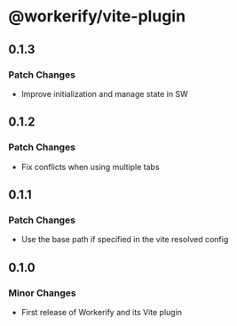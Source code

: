 # @workerify/vite-plugin

## 0.1.3

### Patch Changes

- Improve initialization and manage state in SW

## 0.1.2

### Patch Changes

- Fix conflicts when using multiple tabs

## 0.1.1

### Patch Changes

- Use the base path if specified in the vite resolved config

## 0.1.0

### Minor Changes

- First release of Workerify and its Vite plugin
